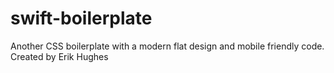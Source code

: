 # swift-boilerplate
Another CSS boilerplate with a modern flat design and mobile friendly code. Created by Erik Hughes
